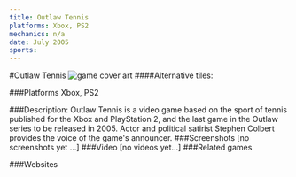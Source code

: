 ```yaml
---
title: Outlaw Tennis
platforms: Xbox, PS2
mechanics: n/a
date: July 2005
sports: 
---
```

#Outlaw Tennis
![game cover art](//images.igdb.com/igdb/image/upload/t_cover_big/xcbifkfuyaxxq04wnliq.jpg "Logo Title Text 1")
####Alternative tiles:

###Platforms
Xbox, PS2

###Description:
Outlaw Tennis is a video game based on the sport of tennis published for the Xbox and PlayStation 2, and the last game in the Outlaw series to be released in 2005. Actor and political satirist Stephen Colbert provides the voice of the game's announcer.
###Screenshots
[no screenshots yet ...]
###Video
[no videos yet...]
###Related games

###Websites

